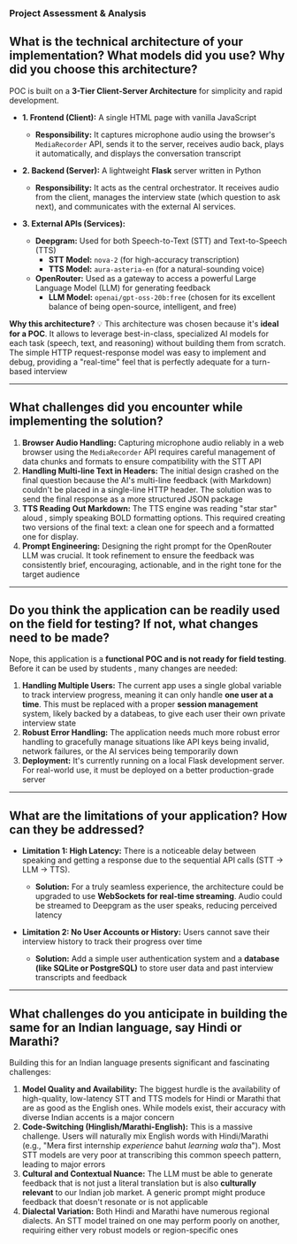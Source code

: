### Project Assessment & Analysis

## What is the technical architecture of your implementation? What models did you use? Why did you choose this architecture?

POC is built on a **3-Tier Client-Server Architecture** for simplicity and rapid development.

  * **1. Frontend (Client):** A single HTML page with vanilla JavaScript

      * **Responsibility:** It captures microphone audio using the browser's `MediaRecorder` API, sends it to the server, receives audio back, plays it automatically, and displays the conversation transcript

  * **2. Backend (Server):** A lightweight **Flask** server written in Python

      * **Responsibility:** It acts as the central orchestrator. It receives audio from the client, manages the interview state (which question to ask next), and communicates with the external AI services.

  * **3. External APIs (Services):**

      * **Deepgram:** Used for both Speech-to-Text (STT) and Text-to-Speech (TTS)
          * **STT Model:** `nova-2` (for high-accuracy transcription)
          * **TTS Model:** `aura-asteria-en` (for a natural-sounding voice)
      * **OpenRouter:** Used as a gateway to access a powerful Large Language Model (LLM) for generating feedback
          * **LLM Model:** `openai/gpt-oss-20b:free` (chosen for its excellent balance of being open-source, intelligent, and free)

**Why this architecture?** 💡
This architecture was chosen because it's **ideal for a POC**. It allows to leverage best-in-class, specialized AI models for each task (speech, text, and reasoning) without building them from scratch. The simple HTTP request-response model was easy to implement and debug, providing a "real-time" feel that is perfectly adequate for a turn-based interview

-----

## What challenges did you encounter while implementing the solution?

1.  **Browser Audio Handling:** Capturing microphone audio reliably in a web browser using the `MediaRecorder` API requires careful management of data chunks and formats to ensure compatibility with the STT API
2.  **Handling Multi-line Text in Headers:** The initial design crashed on the final question because the AI's multi-line feedback (with Markdown) couldn't be placed in a single-line HTTP header. The solution was to send the final response as a more structured JSON package
3.  **TTS Reading Out Markdown:** The TTS engine was reading "star star" aloud , simply speaking BOLD formatting options. This required creating two versions of the final text: a clean one for speech and a formatted one for display.
4.  **Prompt Engineering:** Designing the right prompt for the OpenRouter LLM was crucial. It took refinement to ensure the feedback was consistently brief, encouraging, actionable, and in the right tone for the target audience

-----

## Do you think the application can be readily used on the field for testing? If not, what changes need to be made?

Nope, this application is a **functional POC and is not ready for field testing**. Before it can be used by students , many changes are needed:

1.  **Handling Multiple Users:** The current app uses a single global variable to track interview progress, meaning it can only handle **one user at a time**. This must be replaced with a proper **session management** system, likely backed by a databeas, to give each user their own private interview state
2.  **Robust Error Handling:** The application needs much more robust error handling to gracefully manage situations like API keys being invalid, network failures, or the AI services being temporarily down
3.  **Deployment:** It's currently running on a local Flask development server. For real-world use, it must be deployed on a better production-grade server

-----

## What are the limitations of your application? How can they be addressed?

  * **Limitation 1: High Latency:** There is a noticeable delay between speaking and getting a response due to the sequential API calls (STT → LLM → TTS).

      * **Solution:** For a truly seamless experience, the architecture could be upgraded to use **WebSockets for real-time streaming**. Audio could be streamed to Deepgram as the user speaks, reducing perceived latency

  * **Limitation 2: No User Accounts or History:** Users cannot save their interview history to track their progress over time

      * **Solution:** Add a simple user authentication system and a **database (like SQLite or PostgreSQL)** to store user data and past interview transcripts and feedback

-----

## What challenges do you anticipate in building the same for an Indian language, say Hindi or Marathi?

Building this for an Indian language presents significant and fascinating challenges:

1.  **Model Quality and Availability:** The biggest hurdle is the availability of high-quality, low-latency STT and TTS models for Hindi or Marathi that are as good as the English ones. While models exist, their accuracy with diverse Indian accents is a major concern
2.  **Code-Switching (Hinglish/Marathi-English):** This is a massive challenge. Users will naturally mix English words with Hindi/Marathi (e.g., "Mera first internship *experience* bahut *learning wala* tha"). Most STT models are very poor at transcribing this common speech pattern, leading to major errors
3.  **Cultural and Contextual Nuance:** The LLM must be able to generate feedback that is not just a literal translation but is also **culturally relevant** to our Indian job market. A generic prompt might produce feedback that doesn't resonate or is not applicable
4.  **Dialectal Variation:** Both Hindi and Marathi have numerous regional dialects. An STT model trained on one may perform poorly on another, requiring either very robust models or region-specific ones